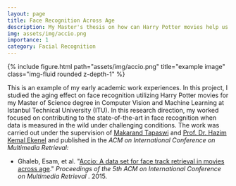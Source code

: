 ```yaml
---
layout: page
title: Face Recognition Across Age
description: My Master's thesis on how can Harry Potter movies help us measure AI's performance across ages
img: assets/img/accio.png
importance: 1
category: Facial Recognition
---
```

<div class="row">
    <div class="col-sm mt-3 mt-md-0">
        {% include figure.html path="assets/img/accio.png" title="example image" class="img-fluid rounded z-depth-1" %}
    </div>
</div>
<div class="caption">
</div>

This is an example of my early academic work experiences. In this project, I studied the aging effect on face recognition utilizing Harry Potter movies for my Master of Science degree in Computer Vision and Machine Learning at Istanbul Technical University (ITU). In this research direction, my worked focused on contributing to the state-of-the-art in face recognition when data is measured in the wild under challenging conditions. The work was carried out under the supervision of [Makarand Tapaswi](https://makarandtapaswi.github.io/) and [Prof. Dr. Hazim Kemal Ekenel](https://web.itu.edu.tr/ekenel/index.html) and published in the *ACM on International Conference on Multimedia Retrieval:*

- Ghaleb, Esam, et al. "[Accio: A data set for face track retrieval in movies across age](https://dl.acm.org/doi/pdf/10.1145/2671188.2749296)."  *Proceedings of the 5th ACM on International Conference on Multimedia Retrieval* . 2015.
